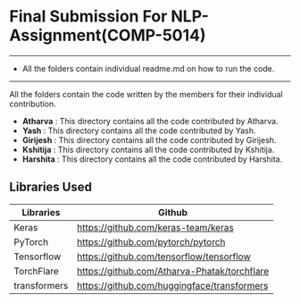 # Final Submission For NLP-Assignment(COMP-5014)
***

* All the folders contain individual readme.md on how to run the code.

***

All the folders contain the code written by the members for their individual contribution. 

* **Atharva** : This directory contains all the code contributed by Atharva.
* **Yash** : This directory contains all the code contributed by Yash.
* **Girijesh** : This directory contains all the code contributed by Girijesh.
* **Kshitija** : This directory contains all the code contributed by Kshitija.
* **Harshita** : This directory contains all the code contributed by Harshita.

## Libraries Used

| Libraries | Github |
|------------|--------|
|Keras| https://github.com/keras-team/keras |
|PyTorch| https://github.com/pytorch/pytorch
|Tensorflow| https://github.com/tensorflow/tensorflow |
|TorchFlare| https://github.com/Atharva-Phatak/torchflare |
|transformers| https://github.com/huggingface/transformers |



